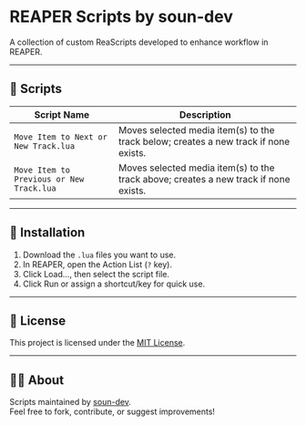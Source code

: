 # REAPER Scripts by soun-dev

A collection of custom ReaScripts developed to enhance workflow in REAPER.

---

## 📁 Scripts

| Script Name | Description |
|-------------|-------------|
| `Move Item to Next or New Track.lua` | Moves selected media item(s) to the track below; creates a new track if none exists. |
| `Move Item to Previous or New Track.lua` | Moves selected media item(s) to the track above; creates a new track if none exists. |

---

## 🔧 Installation

1. Download the `.lua` files you want to use.
2. In REAPER, open the Action List (`?` key).
3. Click Load..., then select the script file.
4. Click Run or assign a shortcut/key for quick use.

---

## 📄 License

This project is licensed under the [MIT License](LICENSE).

---

## 🙋‍♂️ About

Scripts maintained by [soun-dev](https://github.com/soun-dev).  
Feel free to fork, contribute, or suggest improvements!
